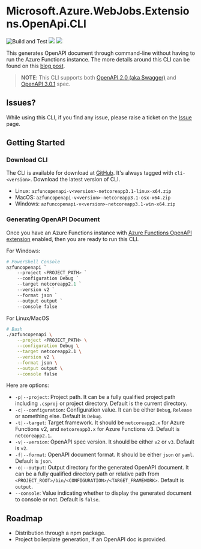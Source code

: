 # Microsoft.Azure.WebJobs.Extensions.OpenApi.CLI #

![Build and Test](https://github.com/Azure/azure-functions-openapi-extension/workflows/Build%20and%20Test/badge.svg) [![](https://img.shields.io/static/v1?label=tag&message=cli-*&color=brightgreen)](https://github.com/Azure/azure-functions-openapi-extension/releases) [![](https://img.shields.io/static/v1?label=tag&message=cli-*&color=brightgreen)](https://github.com/Azure/azure-functions-openapi-extension/releases)

This generates OpenAPI document through command-line without having to run the Azure Functions instance. The more details around this CLI can be found on this [blog post](https://devkimchi.com/2020/07/08/generating-open-api-doc-for-azure-functions-in-command-line/).

> **NOTE**: This CLI supports both [OpenAPI 2.0 (aka Swagger)](https://github.com/OAI/OpenAPI-Specification/blob/master/versions/2.0.md) and [OpenAPI 3.0.1](https://github.com/OAI/OpenAPI-Specification/blob/master/versions/3.0.1.md) spec.


## Issues? ##

While using this CLI, if you find any issue, please raise a ticket on the [Issue](https://github.com/Azure/azure-functions-openapi-extension/issues) page.


## Getting Started ##

### Download CLI ###

The CLI is available for download at [GitHub](https://github.com/Azure/azure-functions-openapi-extension/releases). It's always tagged with `cli-<version>`. Download the latest version of CLI.

* Linux: `azfuncopenapi-v<version>-netcoreapp3.1-linux-x64.zip`
* MacOS: `azfuncopenapi-v<version>-netcoreapp3.1-osx-x64.zip`
* Windows: `azfuncopenapi-v<version>-netcoreapp3.1-win-x64.zip`


### Generating OpenAPI Document ###

Once you have an Azure Functions instance with [Azure Functions OpenAPI extension](openapi.md) enabled, then you are ready to run this CLI.

For Windows:

```powershell
# PowerShell Console
azfuncopenapi `
    --project <PROJECT_PATH> `
    --configuration Debug `
    --target netcoreapp2.1 `
    --version v2 `
    --format json `
    --output output `
    --console false
```

For Linux/MacOS

```bash
# Bash
./azfuncopenapi \
    --project <PROJECT_PATH> \
    --configuration Debug \
    --target netcoreapp2.1 \
    --version v2 \
    --format json \
    --output output \
    --console false
```

Here are options:

* `-p|--project`: Project path. It can be a fully qualified project path including `.csproj` or project directory. Default is the current directory.
* `-c|--configuration`: Configuration value. It can be either `Debug`, `Release` or something else. Default is `Debug`.
* `-t|--target`: Target framework. It should be `netcoreapp2.x` for Azure Functions v2, and `netcoreapp3.x` for Azure Functions v3. Default is `netcoreapp2.1`.
* `-v|--version`: OpenAPI spec version. It should be either `v2` or `v3`. Default is `v2`.
* `-f|--format`: OpenAPI document format. It should be either `json` or `yaml`. Default is `json`.
* `-o|--output`: Output directory for the generated OpenAPI document. It can be a fully qualified directory path or relative path from `<PROJECT_ROOT>/bin/<CONFIGURATION>/<TARGET_FRAMEWORK>`. Default is `output`.
* `--console`: Value indicating whether to display the generated document to console or not. Default is `false`.


## Roadmap ##

* Distribution through a npm package.
* Project boilerplate generation, if an OpenAPI doc is provided.

